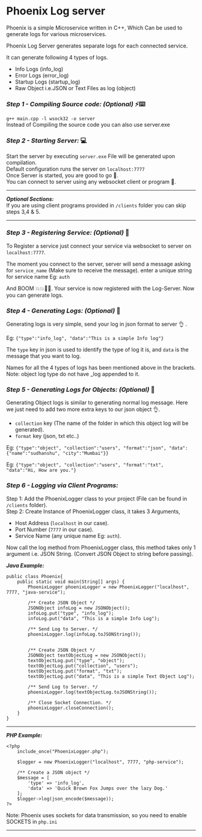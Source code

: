 # Phoenix Log server #

Phoenix is a simple Microservice written in C++, Which Can be used to generate logs for various microservices.  

Phoenix Log Server generates separate logs for each connected service.

It can generate following 4 types of logs.

* Info Logs (info_log)
* Error Logs (error_log)
* Startup Logs (startup_log)
* Raw Object i.e.JSON or Text Files as log (object)

### *Step 1 - Compiling Source code: (Optional)* ⚡⌨️ ###
`g++ main.cpp -l wsock32 -o server`     
Instead of Compiling the source code you can also use server.exe

### *Step 2 - Starting Server:* 💻 ###

Start the server by executing `server.exe` File will be generated upon compilation.   
Default configuration runs the server on `localhost:7777`    
Once Server is started, you are good to go 🎉.  
You can connect to server using any websocket client or program 🎉.



***
___Optional Sections:___  
 If you are using client programs provided in `/clients` folder you can skip steps 3,4 & 5. 
***


### *Step 3 - Registering Service: (Optional)* 🔗 ###
To Register a service just connect your service via websocket to server on `localhost:7777`.

The moment you connect to the server, server will send a message asking for `service_name` (Make sure to receive the message). enter a unique string for service name Eg: `auth`

And BOOM 💥💥🎉🎉. Your service is now registered with the Log-Server. Now you can generate logs.

### *Step 4 - Generating Logs: (Optional)* 📝 ###
Generating logs is very simple, send your log in json format to server 👌 .

Eg: `{"type":"info_log", "data":"This is a simple Info log"}`

The `type` key in json is used to identify the type of log it is, and `data` is the message that you want to log.

Names for all the 4 types of logs has been mentioned above in the brackets. 
Note: object log type do not have _log appended to it. 

### *Step 5 - Generating Logs for Objects: (Optional)* 📝 ###
Generating Object logs is similar to generating normal log message.
Here we just need to add two more extra keys to our json object 👌.

* `collection` key (The name of the folder in which this object log will be generated).
* `format` key (json, txt etc..)

Eg: `{"type":"object", "collection":"users", "format":"json", "data":{"name":"sudhanshu", "city":"Mumbai"}}`

Eg: `{"type":"object", "collection":"users", "format":"txt", "data":"Hi, How are you."}`


### *Step 6 - Logging via Client Programs:* ###

Step 1: Add the PhoenixLogger class to your project (File can be found in `/clients` folder).  
Step 2: Create Instance of PhoenixLogger class, it takes 3 Arguments,

* Host Address (`localhost` in our case).
* Port Number (`7777` in our case).
* Service Name (any unique name Eg: `auth`).

Now call the log method from PhoenixLogger class, this method takes only 1 argument i.e. JSON String. (Convert JSON Object to string before passing).  

___Java Example:___

```
public class Phoenix{
    public static void main(String[] args) {
        PhoenixLogger phoenixLogger = new PhoenixLogger("localhost", 7777, "java-service");

        /** Create JSON Object */
        JSONObject infoLog = new JSONObject();
        infoLog.put("type", "info_log");
        infoLog.put("data", "This is a simple Info Log");
        
        /** Send Log to Server. */
        phoenixLogger.log(infoLog.toJSONString());


        /** Create JSON Object */
        JSONObject textObjectLog = new JSONObject();
        textObjectLog.put("type", "object");
        textObjectLog.put("collection", "users");
        textObjectLog.put("format", "txt");
        textObjectLog.put("data", "This is a simple Text Object Log");
        
        /** Send Log to Server. */
        phoenixLogger.log(textObjectLog.toJSONString());

        /** Close Socket Connection. */
        phoenixLogger.closeConnection();
    }
}
```
***

___PHP Example:___

```
<?php
    include_once("PhoenixLogger.php");

    $logger = new PhoenixLogger("localhost", 7777, "php-service");

    /** Create a JSON object */
    $message = [
        'type' => 'info_log',
        'data' => 'Quick Brown Fox Jumps over the lazy Dog.'
    ];
    $logger->log(json_encode($message));
?>
```
Note: Phoenix uses sockets for data transmission, so you need to enable SOCKETS in `php.ini`

***